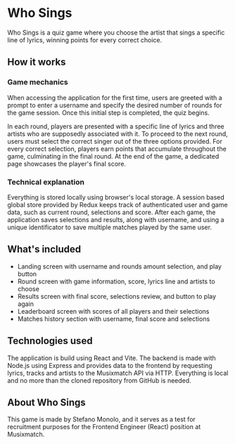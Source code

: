 # Who Sings

Who Sings is a quiz game where you choose the artist that sings a specific line of lyrics, winning points for every correct choice.

## How it works

### Game mechanics

When accessing the application for the first time, users are greeted with a prompt to enter a username and specify the desired number of rounds for the game session. Once this initial step is completed, the quiz begins.

In each round, players are presented with a specific line of lyrics and three artists who are supposedly associated with it. To proceed to the next round, users must select the correct singer out of the three options provided. For every correct selection, players earn points that accumulate throughout the game, culminating in the final round. At the end of the game, a dedicated page showcases the player's final score.

### Technical explanation

Everything is stored locally using browser's local storage. A session based global store provided by Redux keeps track of authenticated user and game data, such as current round, selections and score. After each game, the application saves selections and results, along with username, and using a unique identificator to save multiple matches played by the same user.

## What's included

- Landing screen with username and rounds amount selection, and play button
- Round screen with game information, score, lyrics line and artists to choose
- Results screen with final score, selections review, and button to play again
- Leaderboard screen with scores of all players and their selections
- Matches history section with username, final score and selections

## Technologies used

The application is build using React and Vite. The backend is made with Node.js using Express and provides data to the frontend by requesting lyrics, tracks and artists to the Musixmatch API via HTTP. Everything is local and no more than the cloned repository from GitHub is needed.

## About Who Sings

This game is made by Stefano Monolo, and it serves as a test for recruitment purposes for the Frontend Engineer (React) position at Musixmatch.
